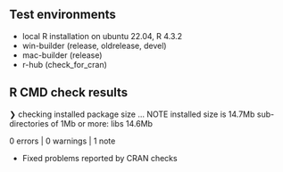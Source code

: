 ## Test environments

- local R installation on ubuntu 22.04, R 4.3.2
- win-builder (release, oldrelease, devel)
- mac-builder (release)
- r-hub (check_for_cran)


## R CMD check results

❯ checking installed package size ... NOTE
    installed size is 14.7Mb
    sub-directories of 1Mb or more:
      libs  14.6Mb

0 errors | 0 warnings | 1 note


- Fixed problems reported by CRAN checks

